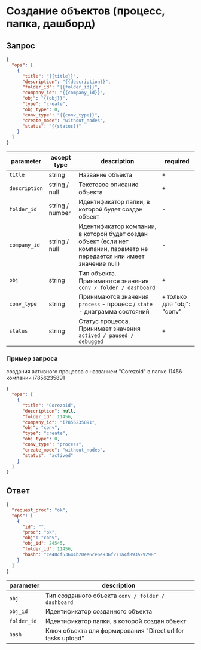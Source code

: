 # Создание объектов (процесс, папка, дашборд)

## Запрос
```json
{
  "ops": [
    {
      "title": "{{title}}",
      "description": "{{description}}",
      "folder_id": "{{folder_id}}",
      "company_id": "{{company_id}}",
      "obj": "{{obj}}",
      "type": "create",
      "obj_type": 0,
      "conv_type": "{{conv_type}}",
      "create_mode": "without_nodes",
      "status": "{{status}}"
    }
  ]
}
```

| parameter | accept type | description | required |
| -- | -- | -- | -- |
| `title` | string | Название объекта | `+` |
| `description` | string  / null | Текстовое описание объекта | `+` |
| `folder_id` | string / number | Идентификатор папки, в которой будет создан объект | `-` |
| `company_id` | string  / null | Идентификатор компании, в которой будет создан объект (если нет компании, параметр не передается или имеет значение null) | `-` |
| `obj` | string | Тип объекта. Принимаются значения `conv / folder / dashboard` | `+` |
| `conv_type` | string | Принимаются значения `process` - процесс / `state` - диаграмма состояний | `+` только для "obj": "conv" |
| `status` | string | Статус процесса. Принимает значения `actived / paused / debugged` | `+` |

### Пример запроса

создания активного процесса с названием "Corezoid" в папке 11456 компании i7856235891

```json
{
  "ops": [
    {
      "title": "Corezoid",
      "description": null,
      "folder_id": 11456,
      "company_id": "i7856235891",
      "obj": "conv",
      "type": "create",
      "obj_type": 0,
      "conv_type": "process",
      "create_mode": "without_nodes",
      "status": "actived"
    }
  ]
}
```

## Ответ
```json
{
  "request_proc": "ok",
  "ops": [
    {
      "id": "",
      "proc": "ok",
      "obj": "conv",
      "obj_id": 24545,
      "folder_id": 11456,
      "hash": "ce48cf53644b20ee6ce6e936f271a4f893a29298"
    }
  ]
}
```

| parameter | description |
| -- | -- |
| `obj` | Тип созданного объекта `conv / folder / dashboard` |
| `obj_id` | Идентификатор созданного объекта |
| `folder_id` | Идентификатор папки, в которой создан объект |
| `hash` | Ключ объекта для формирования "Direct url for tasks upload" |
